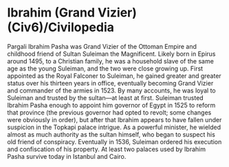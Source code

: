 # Ibrahim (Grand Vizier) (Civ6)/Civilopedia

Pargali Ibrahim Pasha was Grand Vizier of the Ottoman Empire and childhood friend of Sultan Suleiman the Magnificent. Likely born in Epirus around 1495, to a Christian family, he was a household slave of the same age as the young Suleiman, and the two were close growing up. First appointed as the Royal Falconer to Suleiman, he gained greater and greater status over his thirteen years in office, eventually becoming Grand Vizier and commander of the armies in 1523. By many accounts, he was loyal to Suleiman and trusted by the sultan—at least at first.
Suleiman trusted Ibrahim Pasha enough to appoint him governor of Egypt in 1525 to reform that province (the previous governor had opted to revolt; some changes were obviously in order), but after that Ibrahim appears to have fallen under suspicion in the Topkapi palace intrigue. As a powerful minister, he wielded almost as much authority as the sultan himself, who began to suspect his old friend of conspiracy. Eventually in 1536, Suleiman ordered his execution and confiscation of his property.
At least two palaces used by Ibrahim Pasha survive today in Istanbul and Cairo.
